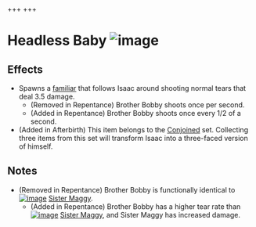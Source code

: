 +++
+++

 # Headless Baby ![image](/image/Headless_Baby.png) 


Effects
---------


* Spawns a [familiar](/wiki/Familiar "Familiar") that follows Isaac around shooting normal tears that deal 3.5 damage.
	+ (Removed in Repentance) Brother Bobby shoots once per second.
	+ (Added in Repentance) Brother Bobby shoots once every 1/2 of a second.
* (Added in Afterbirth) This item belongs to the [Conjoined](/wiki/Conjoined "Conjoined") set. Collecting three items from this set will transform Isaac into a three-faced version of himself.


Notes
-------


* (Removed in Repentance) Brother Bobby is functionally identical to [![image](/image/Sister_Maggy.png)](/wiki/Sister_Maggy "Sister Maggy") [Sister Maggy](/wiki/Sister_Maggy "Sister Maggy").
	+ (Added in Repentance) Brother Bobby has a higher tear rate than [![image](/image/Sister_Maggy.png)](/wiki/Sister_Maggy "Sister Maggy") [Sister Maggy](/wiki/Sister_Maggy "Sister Maggy"), and Sister Maggy has increased damage.



